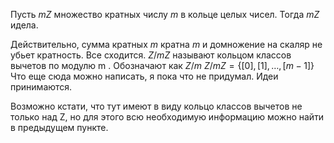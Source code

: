 Пусть $m Z$ множество кратных числу $m$ в кольце целых чисел. Тогда $m Z$ идела.

Действительно, сумма кратных $m$ кратна $m$ и домножение на скаляр не убьет кратность. Все сходится.
$Z / m Z$ называют кольцом классов вычетов по модулю m . Обозначают как $Z / m$
$Z / m Z=\{[0],[1], \ldots,[m-1]\}$
Что еще сюда можно написать, я пока что не придумал. Идеи принимаются.

Возможно кстати, что тут имеют в виду кольцо классов вычетов не только над Z, но для этого всю необходимую информацию можно найти в предыдущем пункте.